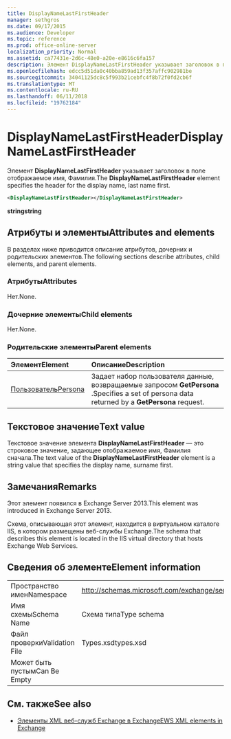 ```yaml
---
title: DisplayNameLastFirstHeader
manager: sethgros
ms.date: 09/17/2015
ms.audience: Developer
ms.topic: reference
ms.prod: office-online-server
localization_priority: Normal
ms.assetid: ca77431e-2d6c-48e0-a20e-e8616c6fa157
description: Элемент DisplayNameLastFirstHeader указывает заголовок в поле отображаемое имя, Фамилия.
ms.openlocfilehash: edcc5d51da0c40bba859ad13f357affc902981be
ms.sourcegitcommit: 34041125dc8c5f993b21cebfc4f8b72f0fd2cb6f
ms.translationtype: MT
ms.contentlocale: ru-RU
ms.lasthandoff: 06/11/2018
ms.locfileid: "19762184"
---
```

# <a name="displaynamelastfirstheader"></a><span data-ttu-id="8d05d-103">DisplayNameLastFirstHeader</span><span class="sxs-lookup"><span data-stu-id="8d05d-103">DisplayNameLastFirstHeader</span></span>

<span data-ttu-id="8d05d-104">Элемент **DisplayNameLastFirstHeader** указывает заголовок в поле отображаемое имя, Фамилия.</span><span class="sxs-lookup"><span data-stu-id="8d05d-104">The **DisplayNameLastFirstHeader** element specifies the header for the display name, last name first.</span></span> 
  
```xml
<DisplayNameLastFirstHeader></DisplayNameLastFirstHeader>
```

 <span data-ttu-id="8d05d-105">**string**</span><span class="sxs-lookup"><span data-stu-id="8d05d-105">**string**</span></span>
## <a name="attributes-and-elements"></a><span data-ttu-id="8d05d-106">Атрибуты и элементы</span><span class="sxs-lookup"><span data-stu-id="8d05d-106">Attributes and elements</span></span>

<span data-ttu-id="8d05d-107">В разделах ниже приводится описание атрибутов, дочерних и родительских элементов.</span><span class="sxs-lookup"><span data-stu-id="8d05d-107">The following sections describe attributes, child elements, and parent elements.</span></span>
  
### <a name="attributes"></a><span data-ttu-id="8d05d-108">Атрибуты</span><span class="sxs-lookup"><span data-stu-id="8d05d-108">Attributes</span></span>

<span data-ttu-id="8d05d-109">Нет.</span><span class="sxs-lookup"><span data-stu-id="8d05d-109">None.</span></span>
  
### <a name="child-elements"></a><span data-ttu-id="8d05d-110">Дочерние элементы</span><span class="sxs-lookup"><span data-stu-id="8d05d-110">Child elements</span></span>

<span data-ttu-id="8d05d-111">Нет.</span><span class="sxs-lookup"><span data-stu-id="8d05d-111">None.</span></span>
  
### <a name="parent-elements"></a><span data-ttu-id="8d05d-112">Родительские элементы</span><span class="sxs-lookup"><span data-stu-id="8d05d-112">Parent elements</span></span>

|<span data-ttu-id="8d05d-113">**Элемент**</span><span class="sxs-lookup"><span data-stu-id="8d05d-113">**Element**</span></span>|<span data-ttu-id="8d05d-114">**Описание**</span><span class="sxs-lookup"><span data-stu-id="8d05d-114">**Description**</span></span>|
|:-----|:-----|
|[<span data-ttu-id="8d05d-115">Пользователь</span><span class="sxs-lookup"><span data-stu-id="8d05d-115">Persona</span></span>](persona.md) <br/> |<span data-ttu-id="8d05d-116">Задает набор пользователя данные, возвращаемые запросом **GetPersona** .</span><span class="sxs-lookup"><span data-stu-id="8d05d-116">Specifies a set of persona data returned by a **GetPersona** request.</span></span>  <br/> |
   
## <a name="text-value"></a><span data-ttu-id="8d05d-117">Текстовое значение</span><span class="sxs-lookup"><span data-stu-id="8d05d-117">Text value</span></span>

<span data-ttu-id="8d05d-118">Текстовое значение элемента **DisplayNameLastFirstHeader** — это строковое значение, задающее отображаемое имя, Фамилия сначала.</span><span class="sxs-lookup"><span data-stu-id="8d05d-118">The text value of the **DisplayNameLastFirstHeader** element is a string value that specifies the display name, surname first.</span></span> 
  
## <a name="remarks"></a><span data-ttu-id="8d05d-119">Замечания</span><span class="sxs-lookup"><span data-stu-id="8d05d-119">Remarks</span></span>

<span data-ttu-id="8d05d-120">Этот элемент появился в Exchange Server 2013.</span><span class="sxs-lookup"><span data-stu-id="8d05d-120">This element was introduced in Exchange Server 2013.</span></span>
  
<span data-ttu-id="8d05d-121">Схема, описывающая этот элемент, находится в виртуальном каталоге IIS, в котором размещены веб-службы Exchange.</span><span class="sxs-lookup"><span data-stu-id="8d05d-121">The schema that describes this element is located in the IIS virtual directory that hosts Exchange Web Services.</span></span>
  
## <a name="element-information"></a><span data-ttu-id="8d05d-122">Сведения об элементе</span><span class="sxs-lookup"><span data-stu-id="8d05d-122">Element information</span></span>

|||
|:-----|:-----|
|<span data-ttu-id="8d05d-123">Пространство имен</span><span class="sxs-lookup"><span data-stu-id="8d05d-123">Namespace</span></span>  <br/> |http://schemas.microsoft.com/exchange/services/2006/types  <br/> |
|<span data-ttu-id="8d05d-124">Имя схемы</span><span class="sxs-lookup"><span data-stu-id="8d05d-124">Schema Name</span></span>  <br/> |<span data-ttu-id="8d05d-125">Схема типа</span><span class="sxs-lookup"><span data-stu-id="8d05d-125">Type schema</span></span>  <br/> |
|<span data-ttu-id="8d05d-126">Файл проверки</span><span class="sxs-lookup"><span data-stu-id="8d05d-126">Validation File</span></span>  <br/> |<span data-ttu-id="8d05d-127">Types.xsd</span><span class="sxs-lookup"><span data-stu-id="8d05d-127">types.xsd</span></span>  <br/> |
|<span data-ttu-id="8d05d-128">Может быть пустым</span><span class="sxs-lookup"><span data-stu-id="8d05d-128">Can Be Empty</span></span>  <br/> ||
   
## <a name="see-also"></a><span data-ttu-id="8d05d-129">См. также</span><span class="sxs-lookup"><span data-stu-id="8d05d-129">See also</span></span>

- [<span data-ttu-id="8d05d-130">Элементы XML веб-служб Exchange в Exchange</span><span class="sxs-lookup"><span data-stu-id="8d05d-130">EWS XML elements in Exchange</span></span>](ews-xml-elements-in-exchange.md)

